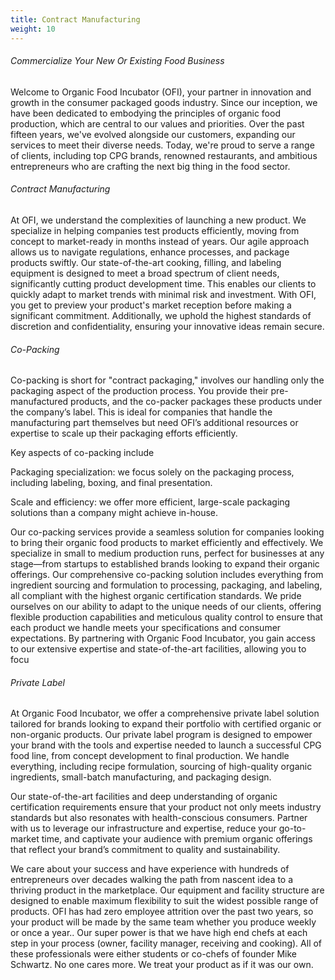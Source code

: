 ```yaml
---
title: Contract Manufacturing
weight: 10
---
```

###### Commercialize Your New Or Existing Food Business 

Welcome to Organic Food Incubator (OFI), your partner in innovation and growth in the consumer packaged goods industry. Since our inception, we have been dedicated to embodying the principles of organic food production, which are central to our values and priorities. Over the past fifteen years, we've evolved alongside our customers, expanding our services to meet their diverse needs. Today, we're proud to serve a range of clients, including top CPG brands, renowned restaurants, and ambitious entrepreneurs who are crafting the next big thing in the food sector.

###### Contract Manufacturing

At OFI, we understand the complexities of launching a new product. We specialize in helping companies test products efficiently, moving from concept to market-ready in months instead of years. Our agile approach allows us to navigate regulations, enhance processes, and package products swiftly. Our state-of-the-art cooking, filling, and labeling equipment is designed to meet a broad spectrum of client needs, significantly cutting product development time. This enables our clients to quickly adapt to market trends with minimal risk and investment. With OFI, you get to preview your product's market reception before making a significant commitment. Additionally, we uphold the highest standards of discretion and confidentiality, ensuring your innovative ideas remain secure.

###### Co-Packing

Co-packing is short for "contract packaging," involves our handling only the packaging aspect of the production process. You provide their pre-manufactured products, and the co-packer packages these products under the company’s label. This is ideal for companies that handle the manufacturing part themselves but need OFI’s additional resources or expertise to scale up their packaging efforts efficiently.

Key aspects of co-packing include

Packaging specialization: we focus solely on the packaging process, including labeling, boxing, and final presentation.

Scale and efficiency: we offer more efficient, large-scale packaging solutions than a company might achieve in-house.

Our co-packing services provide a seamless solution for companies looking to bring their organic food products to market efficiently and effectively. We specialize in small to medium production runs, perfect for businesses at any stage—from startups to established brands looking to expand their organic offerings. Our comprehensive co-packing solution includes everything from ingredient sourcing and formulation to processing, packaging, and labeling, all compliant with the highest organic certification standards. We pride ourselves on our ability to adapt to the unique needs of our clients, offering flexible production capabilities and meticulous quality control to ensure that each product we handle meets your specifications and consumer expectations. By partnering with Organic Food Incubator, you gain access to our extensive expertise and state-of-the-art facilities, allowing you to focu

###### Private Label

At Organic Food Incubator, we offer a comprehensive private label solution tailored for brands looking to expand their portfolio with certified organic or non-organic products. Our private label program is designed to empower your brand with the tools and expertise needed to launch a successful CPG food line, from concept development to final production. We handle everything, including recipe formulation, sourcing of high-quality organic ingredients, small-batch manufacturing, and packaging design. 

Our state-of-the-art facilities and deep understanding of organic certification requirements ensure that your product not only meets industry standards but also resonates with health-conscious consumers. Partner with us to leverage our infrastructure and expertise, reduce your go-to-market time, and captivate your audience with premium organic offerings that reflect your brand’s commitment to quality and sustainability.

We care about your success and have experience with hundreds of entrepreneurs over decades walking the path from nascent idea to a  thriving product  in the marketplace. Our equipment and facility structure are designed to enable  maximum flexibility to suit the widest possible range of products. OFI has had zero employee attrition over the past two years, so your product will be made by the same team whether you produce weekly or once a year.. Our super power is that we have high end chefs at each step in your process (owner, facility manager, receiving and cooking). All of these professionals were either students or co-chefs of founder Mike Schwartz. No one cares more. We treat your product as if it was our own.
